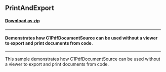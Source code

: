 ## PrintAndExport
#### [Download as zip](https://grapecity.github.io/DownGit/#/home?url=https://github.com/GrapeCity/ComponentOne-WinForms-Samples/tree/master/NetFramework\C1.Win.Document\VB\PrintAndExport)
____
#### Demonstrates how C1PdfDocumentSource can be used without a viewer to export and print documents from code.
____
This sample demonstrates how C1PdfDocumentSource can be used without a viewer to export and print documents from code.
